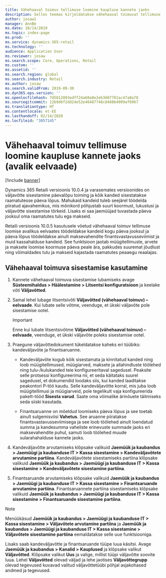 ```yaml
---
title: Vähehaaval toimuv tellimuse loomine kaupluse kannete jaoks
description: Selles teemas kirjeldatakse vähehaaval toimuvat tellimuse loomist kaupluse kannete jaoks Microsoft Dynamics 365 Commerceis.
author: josaw1
manager: AnnBe
ms.date: 10/14/2019
ms.topic: index-page
ms.prod: ''
ms.service: dynamics-365-retail
ms.technology: ''
audience: Application User
ms.reviewer: josaw
ms.search.scope: Core, Operations, Retail
ms.custom: ''
ms.assetid: ''
ms.search.region: global
ms.search.industry: Retail
ms.author: josaw
ms.search.validFrom: 2019-09-30
ms.dyn365.ops.version: ''
ms.openlocfilehash: 7d5812893edff24a60a0e2eb3607701ac47a8a78
ms.sourcegitcommit: 12b9d6f2dd24e52e46487748c848864909af6967
ms.translationtype: HT
ms.contentlocale: et-EE
ms.lasthandoff: 02/14/2020
ms.locfileid: "3057145"
---
```

# <a name="trickle-feed-based-order-creation-for-retail-store-transactions-public-preview"></a>Vähehaaval toimuv tellimuse loomine kaupluse kannete jaoks (avalik eelvaade)

[!include [banner](includes/banner.md)]

Dynamics 365 Retaili versioonis 10.0.4 ja varasemates versioonides on väljavõtte sisestamine päevalõpu toiming ja kõik kanded sisestatakse raamatutesse päeva lõpus. Mahukaid kandeid tuleb seejärel töödelda piiratud ajavahemikus, mis mõnikord põhjustab suurt koormust, lukustusi ja väljavõtte sisestamise tõrkeid. Lisaks ei saa jaemüüjad tuvastada päeva jooksul oma raamatutes tulu ega makseid.

Retaili versioonis 10.0.5 kasutusele võetud vähehaaval toimuv tellimuse loomise avalikus eelvaates töödeldakse kandeid kogu päeva jooksul ja päeva lõpus töödeldakse ainult maksevahendite finantsvastavusseviimist ja muid kassahalduse kandeid. See funktsioon jaotab müügitellimuste, arvete ja maksete loomise koormuse päeva peale ära, pakkudes suuremat jõudlust ning võimaldades tulu ja makseid kajastada raamatutes peaaegu reaalajas. 


## <a name="how-to-use-trickle-feed-based-posting"></a>Vähehaaval toimuva sisestamise kasutamine
  
1. Kannete vähehaaval toimuva sisestamise lubamiseks avage **Süsteemihaldus > Häälestamine > Litsentsi konfiguratsioon** ja keelake võti **Väljavõtted**.

2. Samal lehel lubage litsentsivõti **Väljavõtted (vähehaaval toimuv) – eelvaade**. Kui lubate selle võtme, veenduge, et ükski väljavõte pole sisestamise ootel. 

    > [!Important]
    > Enne kui lubate litsentsivõtme **Väljavõtted (vähehaaval toimuv) – eelvaade**, veenduge, et ükski väljavõte poleks sisestamise ootel.

3. Praegune väljavõttedokument tükeldatakse kaheks eri tüübiks: kandeväljavõte ja finantsaruanne.

      - Kandeväljavõte kogub kõik sisestamata ja kinnitatud kanded ning loob müügitellimused, müügiarved, maksete ja allahindluste töölehed ning tulu-/kulukanded teie konfigureeritaval sagedusel. Peaksite selle protsessi konfigureerima nii, et seda käitataks suurel sagedusel, et dokumendid loodaks siis, kui kanded laaditakse peakontori P-töö kaudu. Selle kandeväljavõtte korral, mis juba loob müügitellimusi ja müügiarveid, pole tegelikult vaja konfigureerida pakett-tööd **Sisesta varud**. Saate oma võimalike ärinõuete täitmiseks seda siiski kasutada.  
      
     - Finantsaruanne on mõeldud loomiseks päeva lõpus ja see toetab ainult sulgemisviisi **Vahetus**. See aruanne piiratakse finantsvastavusseviimisega ja see loob töölehed ainult loendatud summa ja kandesumma vaheliste erinevuste summade jaoks eri maksevahendite puhul, samuti loob töölehed muude sularahahalduse kannete jaoks.   

4. Kandeväljavõtte arvutamiseks klõpsake valikuid **Jaemüük ja kaubandus > Jaemüügi ja kaubanduse IT > Kassa sisestamine > Kandeväljavõtete arvutamine partiina**. Kandeväljavõtete sisestamiseks partiina klõpsake valikuid **Jaemüük ja kaubandus > Jaemüügi ja kaubanduse IT > Kassa sisestamine > Kandeväljavõtete sisestamine partiina**.

5. Finantsaruande arvutamiseks klõpsake valikuid **Jaemüük ja kaubandus > Jaemüügi ja kaubanduse IT > Kassa sisestamine > Finantsaruande arvutamine partiina**. Finantsaruannete partiina sisestamiseks klõpsake valikuid **Jaemüük ja kaubandus > Jaemüügi ja kaubanduse IT > Kassa sisestamine > Finantsaruande sisestamine partiina**.

> [!NOTE]
> Menüükäsud **Jaemüük ja kaubandus > Jaemüügi ja kaubanduse IT > Kassa sisestamine > Väljavõtete arvutamine partiina** ja **Jaemüük ja kaubandus > Jaemüügi ja kaubanduse IT > Kassa sisestamine > Väljavõtete sisestamine partiina** eemaldatakse selle uue funktsiooniga.

Lisaks saab kandeväljavõtte ja finantsaruande tüüpe luua käsitsi. Avage **Jaemüük ja kaubandus > Kanalid > Kauplused** ja klõpsake valikut **Väljavõtted**. Klõpsake valikut **Uus** ja valige, millist tüüpi väljavõtte soovite luua. Lehel **Väljavõtted** olevad väljad ja lehe jaotises **Väljavõttegrupp** olevad tegevused kuvavad valitud väljavõttetüübi põhjal asjakohased andmed ja tegevused.

